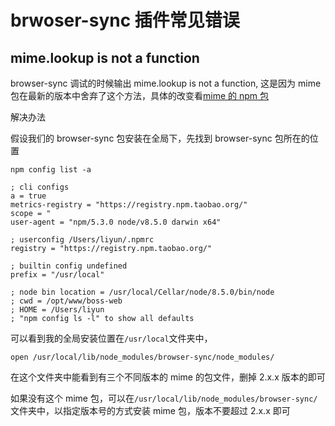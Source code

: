 # brwoser-sync 插件常见错误

## mime.lookup is not a function

browser-sync 调试的时候输出 mime.lookup is not a function,
这是因为 mime 包在最新的版本中舍弃了这个方法，具体的改变看[mime 的 npm 包](https://www.npmjs.com/package/mime)

解决办法

假设我们的 browser-sync 包安装在全局下，先找到 browser-sync 包所在的位置

```
npm config list -a

; cli configs
a = true
metrics-registry = "https://registry.npm.taobao.org/"
scope = "
user-agent = "npm/5.3.0 node/v8.5.0 darwin x64"

; userconfig /Users/liyun/.npmrc
registry = "https://registry.npm.taobao.org/"

; builtin config undefined
prefix = "/usr/local"

; node bin location = /usr/local/Cellar/node/8.5.0/bin/node
; cwd = /opt/www/boss-web
; HOME = /Users/liyun
; "npm config ls -l" to show all defaults
```

可以看到我的全局安装位置在`/usr/local`文件夹中，

```
open /usr/local/lib/node_modules/browser-sync/node_modules/
```

在这个文件夹中能看到有三个不同版本的 mime 的包文件，删掉 2.x.x 版本的即可

如果没有这个 mime 包，可以在`/usr/local/lib/node_modules/browser-sync/`文件夹中，以指定版本号的方式安装 mime 包，版本不要超过 2.x.x 即可
